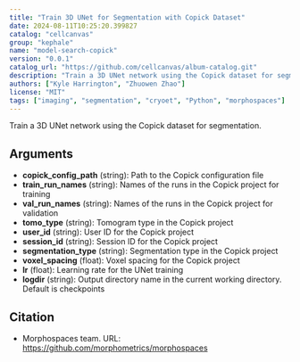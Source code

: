 ```yaml
---
title: "Train 3D UNet for Segmentation with Copick Dataset"
date: 2024-08-11T10:25:20.399827
catalog: "cellcanvas"
group: "kephale"
name: "model-search-copick"
version: "0.0.1"
catalog_url: "https://github.com/cellcanvas/album-catalog.git"
description: "Train a 3D UNet network using the Copick dataset for segmentation."
authors: ["Kyle Harrington", "Zhuowen Zhao"]
license: "MIT"
tags: ["imaging", "segmentation", "cryoet", "Python", "morphospaces"]
---
```


Train a 3D UNet network using the Copick dataset for segmentation.

## Arguments

- **copick_config_path** (string): Path to the Copick configuration file
- **train_run_names** (string): Names of the runs in the Copick project for training
- **val_run_names** (string): Names of the runs in the Copick project for validation
- **tomo_type** (string): Tomogram type in the Copick project
- **user_id** (string): User ID for the Copick project
- **session_id** (string): Session ID for the Copick project
- **segmentation_type** (string): Segmentation type in the Copick project
- **voxel_spacing** (float): Voxel spacing for the Copick project
- **lr** (float): Learning rate for the UNet training
- **logdir** (string): Output directory name in the current working directory. Default is checkpoints

## Citation

- Morphospaces team.
  URL: https://github.com/morphometrics/morphospaces

